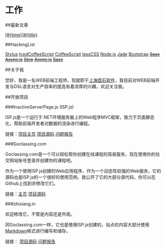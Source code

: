 工作
========================

##最新文章

[[#{time}]#{title}](#{href})

##HackingList

[Stylus](http://learnboost.github.com/stylus/)
[IcedCoffeeScript](http://maxtaco.github.com/coffee-script/)
[CoffeeScript](http://coffeescript.org/)
[lessCSS](http://lesscss.org/)
[Node.js](http://nodejs.org/)
[Jade](http://jade-lang.com/)
[Bootstrap](http://twitter.github.com/bootstrap/)
<del>[Sass](http://sass-lang.com/)</del>
<del>[Async.js](https://github.com/caolan/async/)</del>
<del>[Step](https://github.com/creationix/step)</del>
<del>[Async.js](https://github.com/caolan/async/)</del>
<del>[Sass](http://sass-lang.com/)</del>

##关于我

您好，我是一名WEB前端工程师，现就职于[上海盘石软件](http://www.pansafe.com/)，我目前对WEB前端开发与DSL语言对生产效率的提高有着浓厚的兴趣，欢迎关注我。

##开放项目

###InactiveServerPage.js (ISP.js)

ISP.js是一个运行于.NET环境服务器上的Web程序MVC框架，致力于页面静态化、帮助前端开发者对数据的渲染进行编程。

链接：<a href="http://ispjs.org/" target="_blank">项目主页</a> <a href="https://github.com/layerssss/ispJs"
                        target="_blank">项目源码</a> <a href="https://github.com/layerssss/ispJs/issues" target="_blank">
                            问题报告</a>

###Goclassing.com

Goclassing.com是一个可以轻松帮你创建在线课程的简易服务，现在使用你的社交网站账号登录并创建你的课程吧。

作为一个使用ISP.js创建的Web应用程序，作为一个动态性较强的Web服务，它的源码也是ISP.js的一个很好的使用范例。我公开了它的大部分源代码，你可以在Github上找到并修改它们。</p>

链接：<a href="http://goclassing.com/" target="_blank">主页</a> <a href="https://github.com/layerssss/goclassing.com"
                        target="_blank">项目源码</a>

###zhixiang.in

欢迎修改它，不管是内容还是外观。

同Goclassing.com一样，它也是使用ISP.js创建的，站点的内容大部分使用<a title="Markdown的主页" href="http://daringfireball.net/projects/markdown/"
                        target="_blank">Markdown</a>格式进行编写和储存。</p>

链接： <a href="https://github.com/layerssss/zhixiang.in" target="_blank">项目源码</a>
                    <a href="https://github.com/layerssss/zhixiang.in/issues" target="_blank">问题报告</a>
